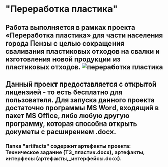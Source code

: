 # **"Переработка пластика"**

## Работа выполняется в рамках проекта «Переработка пластика» для части населения города Пензы с целью сокращения сваливания пластиковых отходов на свалки и изготовления новой продукции из пластиковых отходов. ![переработка пластика](https://avatars.mds.yandex.net/get-zen_doc/96506/pub_60f730925a7eb7786a90ba06_60f730df1b6cdf3382acd9ce/scale_1200)


## Данный проект предоставляется с открытой лицензией - то есть бесплатно для пользователя. Для запуска данного проекта достаточно программы MS Word, входящий в пакет MS Office, либо любую другую программу, которая способна открыть докуметы с расширением .docx.

### Папка "artifacts" содержит артефакты проекта: Техническое задание (ТЗ_пластик.docx), артефакты, интерфесы (артефакты,_интерфейсы.docx). 
